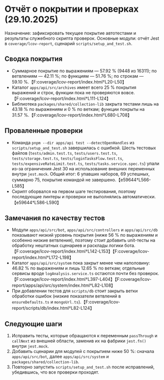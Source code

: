 # Отчёт о покрытии и проверках (29.10.2025)
Назначение: зафиксировать текущее покрытие автотестами и результаты служебного скрипта проверок.
Основные модули: отчёт Jest в `coverage/lcov-report`, сценарий `scripts/setup_and_test.sh`.

## Сводка покрытия
- Суммарное покрытие по выражениям — 57.92 % (9448 из 16311); по ветвлениям — 42.11 %; по функциям — 51.76 %; по строкам — 59.10 %.【F:coverage/lcov-report/index.html†L20-L50】
- Каталог `apps/api/src/archives` имеет всего 25 % покрытия выражений и строк, функции пока не проверяются вовсе.【F:coverage/lcov-report/index.html†L111-L124】
- Библиотека `packages/shared/collection-lib` закрыта тестами лишь на 43.18 % по выражениям и 0 % по веткам; функции покрыты на 31.57 %.【F:coverage/lcov-report/index.html†L680-L708】

## Проваленные проверки
- Команда `pnpm --dir apps/api test --detectOpenHandles` из `scripts/setup_and_test.sh` завершилась с ошибкой. Шесть тестовых файлов (`tests/admin.test.ts`, `tests/users.test.ts`, `tests/storage.test.ts`, `tests/loginTasksFlow.test.ts`, `tests/expensiveRateLimit.test.ts`, `tests/tasks.service.spec.ts`) упали из-за ограничения Jest 30 на использование внешних переменных внутри `jest.mock`. Общий итог: 6 упавших наборов, 69 успешных, суммарно 75, покрытие командой не завершено.【e59644†L566-L585】
- Скрипт оборвался на первом шаге тестирования, поэтому последующие линтеры и проверки не выполнялись автоматически.【e59644†L586-L590】

## Замечания по качеству тестов
- Модули `apps/api/src/bot`, `apps/api/src/controllers` и `apps/api/src/db` показывают низкий уровень покрытия (ниже 56 % по выражениям и особенно низкие ветвления), поэтому стоит добавить unit-тесты на обработку нештатных сценариев и расклады логики бота.【F:coverage/lcov-report/index.html†L142-L153】【F:coverage/lcov-report/index.html†L172-L198】
- Каталог `apps/api/src/system` пока закрыт менее чем наполовину: 46.82 % по выражениям и лишь 12.65 % по веткам; отдельные сервисы вроде `logAnalysis.service.ts` остаются почти без проверок.【F:coverage/lcov-report/index.html†L397-L404】【F:coverage/lcov-report/apps/api/src/system/index.html†L82-L108】
- При добавлении тестов для `scripts/db` стоит закрыть ветки обработки ошибок (низкие показатели ветвлений в `ensureDefaults.ts` и `mongoUrl.ts`).【F:coverage/lcov-report/scripts/db/index.html†L82-L124】

## Следующие шаги
1. Исправить тесты, которые обращаются к переменным `passThrough` и `callNext` из внешней области, заменив их на фабрики `jest.fn()` внутри `jest.mock`.
2. Добавить сценарии для модулей с покрытием ниже 50 %: сначала `apps/api/src/bot`, далее `apps/api/src/system` и `packages/shared/collection-lib`.
3. Повторно запустить `scripts/setup_and_test.sh` после исправлений, убедившись, что все проверки проходят.
